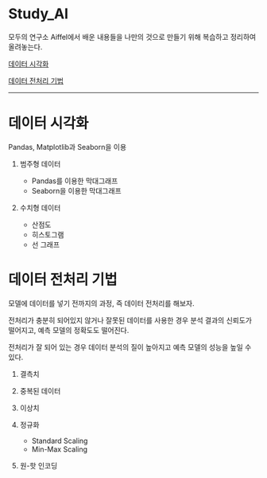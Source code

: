 # Study_AI

모두의 연구소 Aiffel에서 배운 내용들을 나만의 것으로 만들기 위해 복습하고 정리하여 올려놓는다.



[데이터 시각화](#데이터시각화)


[데이터 전처리 기법](#데이터전처리기법)
***
# 데이터 시각화

Pandas, Matplotlib과 Seaborn을 이용

1. 범주형 데이터

    * Pandas를 이용한 막대그래프
    * Seaborn을 이용한 막대그래프


2. 수치형 데이터

   * 산점도
   * 히스토그램
   * 선 그래프

# 데이터 전처리 기법

모델에 데이터를 넣기 전까지의 과정, 즉 데이터 전처리를 해보자.

전처리가 충분히 되어있지 않거나 잘못된 데이터를 사용한 경우 분석 결과의 신뢰도가 떨어지고, 예측 모델의 정확도도 떨어진다.

전처리가 잘 되어 있는 경우 데이터 분석의 질이 높아지고 예측 모델의 성능을 높일 수 있다.

1. 결측치


2. 중복된 데이터


3. 이상치


4. 정규화

      * Standard Scaling
      * Min-Max Scaling


5. 원-핫 인코딩
